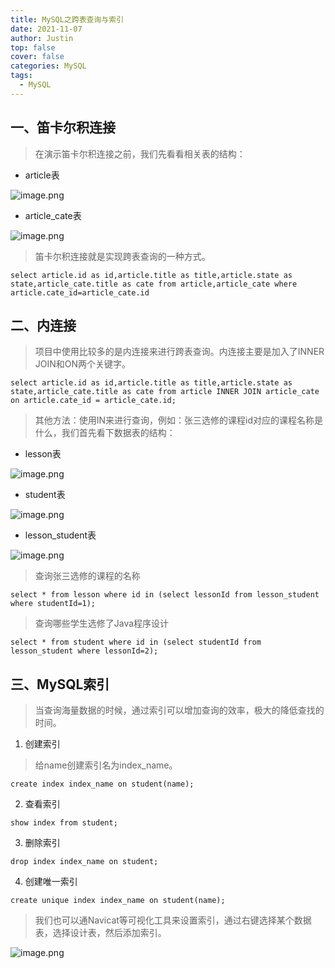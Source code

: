 ```yaml
---
title: MySQL之跨表查询与索引
date: 2021-11-07
author: Justin
top: false
cover: false
categories: MySQL
tags:
  - MySQL
---
```


## 一、笛卡尔积连接
>在演示笛卡尔积连接之前，我们先看看相关表的结构：

* article表

![image.png](https://img-blog.csdnimg.cn/img_convert/c5b9bf60cec23803053de4f809fffb71.png)

* article_cate表

![image.png](https://img-blog.csdnimg.cn/img_convert/0020900a48bec5aa879069343b377c38.png)

>笛卡尔积连接就是实现跨表查询的一种方式。

```shell
select article.id as id,article.title as title,article.state as state,article_cate.title as cate from article,article_cate where article.cate_id=article_cate.id
```

## 二、内连接
>项目中使用比较多的是内连接来进行跨表查询。内连接主要是加入了INNER JOIN和ON两个关键字。

```shell
select article.id as id,article.title as title,article.state as state,article_cate.title as cate from article INNER JOIN article_cate on article.cate_id = article_cate.id; 
```

>其他方法：使用IN来进行查询，例如：张三选修的课程id对应的课程名称是什么，我们首先看下数据表的结构：

* lesson表

![image.png](https://img-blog.csdnimg.cn/img_convert/4a732035774793bbe1509b305318b1e8.png)

* student表

![image.png](https://img-blog.csdnimg.cn/img_convert/8f49738ee4289bf02a3341ac3797ee2d.png)

* lesson_student表

![image.png](https://img-blog.csdnimg.cn/img_convert/d57bb1fdd815a5d06bb609c3aa39cfd2.png)

>查询张三选修的课程的名称

```shell
select * from lesson where id in (select lessonId from lesson_student where studentId=1);
```

>查询哪些学生选修了Java程序设计

```shell
select * from student where id in (select studentId from lesson_student where lessonId=2);
```

## 三、MySQL索引
>当查询海量数据的时候，通过索引可以增加查询的效率，极大的降低查找的时间。

1. 创建索引

>给name创建索引名为index_name。

```shell
create index index_name on student(name);  
```

2. 查看索引

```shell
show index from student;
```

3. 删除索引

```shell
drop index index_name on student;
```

4. 创建唯一索引

```shell
create unique index index_name on student(name);
```

>我们也可以通Navicat等可视化工具来设置索引，通过右键选择某个数据表，选择设计表，然后添加索引。

![image.png](https://img-blog.csdnimg.cn/img_convert/c090938874c2e6efe7f14c9cc686d508.png)


